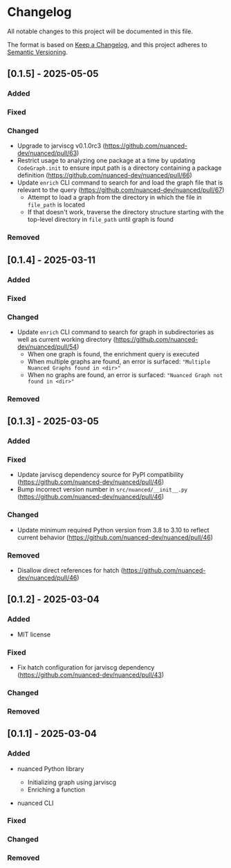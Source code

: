 # Changelog

All notable changes to this project will be documented in this file.

The format is based on [Keep a Changelog](https://keepachangelog.com/en/1.1.0/),
and this project adheres to [Semantic Versioning](https://semver.org/spec/v2.0.0.html).

## [0.1.5] - 2025-05-05

### Added

### Fixed

### Changed

- Upgrade to jarviscg v0.1.0rc3 (https://github.com/nuanced-dev/nuanced/pull/63)
- Restrict usage to analyzing one package at a time by updating `CodeGraph.init` to ensure input path is a directory containing a package definition (https://github.com/nuanced-dev/nuanced/pull/66)
- Update `enrich` CLI command to search for and load the graph file that is relevant to the query (https://github.com/nuanced-dev/nuanced/pull/67)
  - Attempt to load a graph from the directory in which the file in `file_path` is located
  - If that doesn't work, traverse the directory structure starting with the top-level directory in `file_path` until graph is found

### Removed

## [0.1.4] - 2025-03-11

### Added

### Fixed

### Changed

- Update `enrich` CLI command to search for graph in subdirectories as well as current working directory (https://github.com/nuanced-dev/nuanced/pull/54)
  - When one graph is found, the enrichment query is executed
  - When multiple graphs are found, an error is surfaced: `"Multiple Nuanced Graphs found in <dir>"`
  - When no graphs are found, an error is surfaced: `"Nuanced Graph not found in <dir>"`

### Removed

## [0.1.3] - 2025-03-05

### Added

### Fixed

- Update jarviscg dependency source for PyPI compatibility (https://github.com/nuanced-dev/nuanced/pull/46)
- Bump incorrect version number in `src/nuanced/__init__.py` (https://github.com/nuanced-dev/nuanced/pull/46)

### Changed

- Update minimum required Python version from 3.8 to 3.10 to reflect current behavior (https://github.com/nuanced-dev/nuanced/pull/46)

### Removed

- Disallow direct references for hatch (https://github.com/nuanced-dev/nuanced/pull/46)

## [0.1.2] - 2025-03-04

### Added

- MIT license

### Fixed

- Fix hatch configuration for jarviscg dependency (https://github.com/nuanced-dev/nuanced/pull/43)

### Changed

### Removed

## [0.1.1] - 2025-03-04

### Added

- nuanced Python library
  - Initializing graph using jarviscg
  - Enriching a function

- nuanced CLI

### Fixed

### Changed

### Removed
